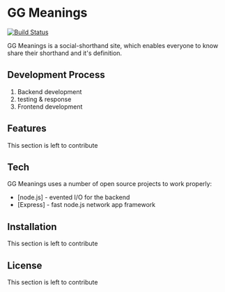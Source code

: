 # GG Meanings

[![Build Status](https://travis-ci.org/joemccann/dillinger.svg?branch=master)](https://travis-ci.org/joemccann/dillinger)

GG Meanings is a social-shorthand site, which enables everyone to know share their shorthand and it's definition.

## Development Process

1. Backend development
2. testing & response
3. Frontend development

## Features

This section is left to contribute

## Tech

GG Meanings uses a number of open source projects to work properly:

- [node.js] - evented I/O for the backend
- [Express] - fast node.js network app framework

## Installation

This section is left to contribute



## License

This section is left to contribute
